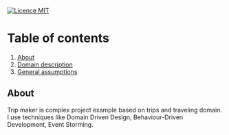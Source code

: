 [![Licence MIT](http://img.shields.io/badge/license-MIT-green.svg)](https://opensource.org/licenses/MIT)

# Table of contents

1. [About](#about)
2. [Domain description](#domain-description)
3. [General assumptions](#general-assumptions) 

## About

Trip maker is complex project example based on trips and traveling domain. I use techniques like Domain Driven Design,
Behaviour-Driven Development, Event Storming.